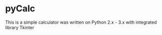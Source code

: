 # pyCalc
This is a simple calculator was written on Python 2.x - 3.x with integrated library Tkinter

